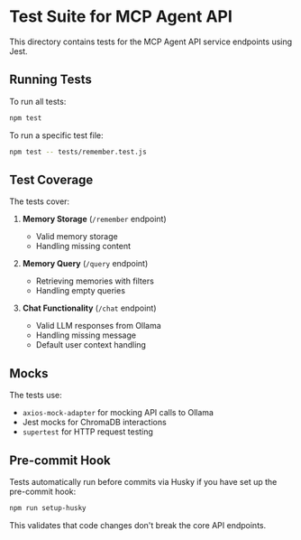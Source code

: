 # Test Suite for MCP Agent API

This directory contains tests for the MCP Agent API service endpoints using Jest.

## Running Tests

To run all tests:

```bash
npm test
```

To run a specific test file:

```bash
npm test -- tests/remember.test.js
```

## Test Coverage

The tests cover:

1. **Memory Storage** (`/remember` endpoint)
   - Valid memory storage
   - Handling missing content

2. **Memory Query** (`/query` endpoint)
   - Retrieving memories with filters
   - Handling empty queries

3. **Chat Functionality** (`/chat` endpoint)
   - Valid LLM responses from Ollama
   - Handling missing message
   - Default user context handling

## Mocks

The tests use:
- `axios-mock-adapter` for mocking API calls to Ollama
- Jest mocks for ChromaDB interactions
- `supertest` for HTTP request testing

## Pre-commit Hook

Tests automatically run before commits via Husky if you have set up the pre-commit hook:

```bash
npm run setup-husky
```

This validates that code changes don't break the core API endpoints. 